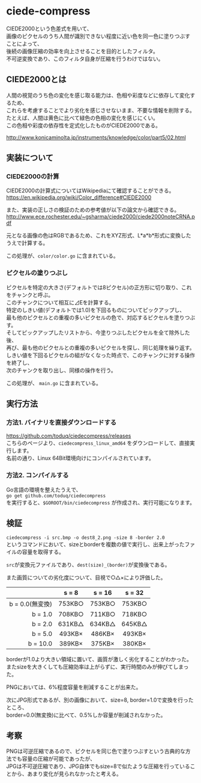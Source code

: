 # ciede-compress

CIEDE2000という色差式を用いて、  
画像のピクセルのうち人間が識別できない程度に近い色を同一色に塗りつぶすことによって、  
後続の画像圧縮の効率を向上させることを目的としたフィルタ。  
不可逆変換であり、このフィルタ自身が圧縮を行うわけではない。


## CIEDE2000とは
人間の視覚のうち色の変化を感じ取る能力は、色相や彩度などに依存して変化するため、  
これらを考慮することでより劣化を感じさせないまま、不要な情報を削除する。  
たとえば、人間は黄色に比べて緑色の色相の変化を感じにくい。  
この色相や彩度の依存性を定式化したものがCIEDE2000である。

http://www.konicaminolta.jp/instruments/knowledge/color/part5/02.html


## 実装について

### CIEDE2000の計算

CIEDE2000の計算式についてはWikipediaにて確認することができる。  
https://en.wikipedia.org/wiki/Color_difference#CIEDE2000

また、実装の正しさの検証のための参考値が以下の論文から確認できる。  
http://www.ece.rochester.edu/~gsharma/ciede2000/ciede2000noteCRNA.pdf

元となる画像の色はRGBであるため、これをXYZ形式、L\*a\*b\*形式に変換したうえで計算する。

この処理が、`color/color.go` に含まれている。

### ピクセルの塗りつぶし

ピクセルを特定の大きさ(デフォルトでは8ピクセル)の正方形に切り取り、これをチャンクと呼ぶ。  
このチャンクについて相互に⊿Eを計算する。  
特定のしきい値(デフォルトでは1.0)を下回るものについてピックアップし、  
最も他のピクセルとの重複の多いピクセルの色で、対応するピクセルを塗りつぶす。  
そしてピックアップしたリストから、今塗りつぶしたピクセルを全て除外した後、  
再び、最も他のピクセルとの重複の多いピクセルを探し、同じ処理を繰り返す。  
しきい値を下回るピクセルの組がなくなった時点で、このチャンクに対する操作を終了し、  
次のチャンクを取り出し、同様の操作を行う。

この処理が、 `main.go` に含まれている。

## 実行方法

### 方法1. バイナリを直接ダウンロードする

https://github.com/toduq/ciedecompress/releases  
こちらのページより、`ciedecompress_linux_amd64` をダウンロードして、直接実行します。  
名前の通り、Linux 64Bit環境向けにコンパイルされています。

### 方法2. コンパイルする

Go言語の環境を整えたうえで、  
`go get github.com/toduq/ciedecompress`  
を実行すると、`$GOROOT/bin/ciedecompress` が作成され、実行可能になります。


## 検証

`ciedecompress -i src.bmp -o dest8_2.png -size 8 -border 2.0`  
というコマンドにおいて、sizeとborderを複数の値で実行し、出来上がったファイルの容量を取得する。

`src`が変換元ファイルであり、`dest(size)_(border)`が変換後である。

また画質についての劣化度について、目視で○△×により評価した。

|               |s = 8 |s = 16|s = 32|
|--------------:|:----:|:----:|:----:|
|b = 0.0(無変換) |753KB○|753KB○|753KB○|
|b = 1.0        |708KB○|711KB○|718KB○|
|b = 2.0        |631KB△|634KB△|645KB△|
|b = 5.0        |493KB×|486KB×|493KB×|
|b = 10.0       |389KB×|375KB×|380KB×|

borderが1.0より大きい領域に置いて、画質が激しく劣化することがわかった。  
またsizeを大きくしても圧縮効率は上がらずに、実行時間のみが伸びてしまった。  

PNGにおいては、6%程度容量を削減することが出来た。

次にJPG形式であるが、別の画像において、size=8, border=1.0で変換を行ったところ、  
border=0.0(無変換)に比べて、0.5%しか容量が削減されなかった。

## 考察

PNGは可逆圧縮であるので、ピクセルを同じ色で塗りつぶすという古典的な方法でも容量の圧縮が可能であったが、  
JPGは不可逆圧縮であり、JPG自体でもsize=8で似たような圧縮を行っていることから、あまり変化が見られなかったと考える。
